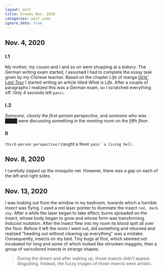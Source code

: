 ```yaml
---
layout: post
title: Dreams Nov. 2020
categories: post yume
ignore_date: true
---
```

## Nov. 4, 2020

### I.1

My mother, my cousin and I and so on went shopping at a *bakery*. The German writing exam started, I assumed I had to complete the essay task given by my Chinese teacher. Based on the chapter *Life* of manga [*Girls' Last Tour*](https://en.wikipedia.org/wiki/Girls%27_Last_Tour) I started writing an article titled *What is Life*. After a couple of paragraphs I realized this was a German exam, so I scratched everything off. Only 4 seconds left `panic`.

### I.2

*Someone, closely the first-person perspective*, and *someone who was ████* were discussing something in the *meeting room* on *the fifth floor*.

### II

`third-person perspective` I caught a fever `pain``a living hell`.

## Nov. 8, 2020

I carefully zipped up the mosquito net. However, there was a gap on each of the left and right sides.

## Nov. 13, 2020

I was looking out from the window in my bedroom, towards which a horrible insect was flying. I used a red laser pointer to illuminate the insect `red, dark sky`. After a while the laser began to take effect; burns spreaded on the insect, whose body began to grow and whose form was transforming. *Induced mutation*. After the insect flew into my room its blood spilt all over the floor. Before it left the room I went out, did something and returned and realized "heading out without cleaning up everything" was a mistake. Consequently, insects on my bed. Tiny bugs at first, which seemed not incubated for long and some of which looked like shrunken maggots, then a group of varicolored insects in strange shapes.

> During the dream and after waking up, those insects didn't appear disgusting. Instead, the fuzzy images of those insects were artistic.
